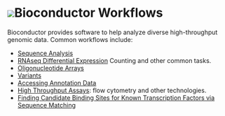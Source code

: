# ![](/images/icons/help.gif)Bioconductor Workflows

Bioconductor provides software to help analyze diverse high-throughput
genomic data. Common workflows include:

* [Sequence Analysis](high-throughput-sequencing/)
* [RNAseq Differential Expression](/packages/release/data/experiment/html/parathyroidSE.html) Counting and other common tasks.
* [Oligonucleotide Arrays](arrays/)
* [Variants](variants/)
* [Accessing Annotation Data](annotation/)
* [High Throughput Assays](/help/workflows/highthroughputassays/): 
  flow cytometry and other technologies.
* [Finding Candidate Binding Sites for Known Transcription Factors via Sequence Matching](/help/workflows/generegulation/)

